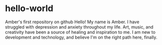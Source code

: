 # hello-world
Amber's first repository on github
Hello! My name is Amber. I have struggled with depression and anxiety throughout my life. Art, music, and creativity have been a source of healing and inspiration to me. I am new to development and technology, and believe I'm on the right path here, finally.

